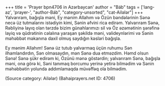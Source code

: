 +++
title = 'Prayer bpn4706 in Azərbaycan'
author = "Báb"
tags = ['lang-az', 'prayer-', "author-Báb", "category-unsorted", "cat-Ailələr"]
+++
Yalvarıram, bağışla məni, Ey mənim Allahım və Özün bəndələrinin Sənə necə üz tutmalarını istədiyin kimi, Sənin əfvini rica edirəm. Yalvarıram Sənə, Rəbliyinə layıq olan tərzdə bizim günahlarımızı sil və Öz əzəmətinin şərəfinə layiq və qüdrətinin cəlalına yaraşan şəkildə məni, valideynlərimi və Sənin məhəbbət məkanına daxil olmuş saydığın kəsləri bağışla.

Ey mənim Allahım! Sənə üz tutub yalvarmaq üçün ruhumu Sən ilhamlandırdın, Sən olmasaydın, mən Sənə dua etməzdim. Həmd olsun Sənə! Sənə şükr edirəm ki, Özünü mənə göstərdin; yalvarıram Sənə, bağışla məni, ona görə ki, Səni tanımaq borcumu yerinə yetirə bilmədim və Sənin məhəbbətin yolunda addımlamaqda müvəffəq ola bilmədim.

(Source category: Ailələr)
(Bahaiprayers.net ID: 4706)
